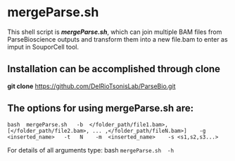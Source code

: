 # mergeParse.sh
This shell script is **_mergeParse.sh_**, which can join multiple BAM files from ParseBioscience outputs and transform them into a new file.bam to enter as imput in SouporCell tool.

## Installation can be accomplished through clone

**git clone** https://github.com/DelRioTsonisLab/ParseBio.git

## The options for using mergeParse.sh are:
```
bash  mergeParse.sh   -b  </folder_path/file1.bam>, [</folder_path/file2.bam>, ... ,</folder_path/fileN.bam>]    -g  <inserted_name>   -t   N    -m  <inserted_name>    -s <s1,s2,s3...>
```
For details of all arguments type: bash `mergeParse.sh  -h`
